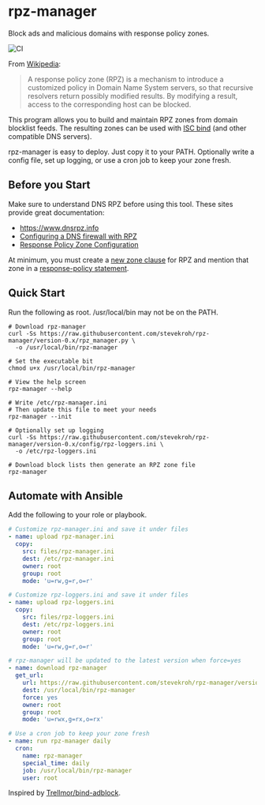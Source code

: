 # rpz-manager
Block ads and malicious domains with response policy zones.

![CI](https://github.com/stevekroh/rpz-manager/workflows/CI/badge.svg?branch=version-0.x)

From [Wikipedia](https://en.wikipedia.org/wiki/Response_policy_zone):

> A response policy zone (RPZ) is a mechanism to introduce a customized 
> policy in Domain Name System servers, so that recursive resolvers 
> return possibly modified results. By modifying a result, access to the 
> corresponding host can be blocked. 

This program allows you to build and maintain RPZ zones from domain 
blocklist feeds. The resulting zones can be used with 
[ISC bind](https://en.wikipedia.org/wiki/BIND) (and other compatible
DNS servers).

rpz-manager is easy to deploy. Just copy it to your PATH. Optionally
write a config file, set up logging, or use a cron job to keep your
zone fresh.

## Before you Start
Make sure to understand DNS RPZ before using this tool. These sites
provide great documentation:
 - https://www.dnsrpz.info
 - [Configuring a DNS firewall with RPZ](https://www.zytrax.com/books/dns/ch9/rpz.html)
 - [Response Policy Zone Configuration](https://www.zytrax.com/books/dns/ch7/rpz.html)
 
At minimum, you must create a [new zone clause](test/system/named_zone_centos.conf) 
for RPZ and mention that zone in a [response-policy statement](test/system/named_policy.conf).
 
## Quick Start
Run the following as root. /usr/local/bin may not be on the PATH.
```shell script
# Download rpz-manager
curl -Ss https://raw.githubusercontent.com/stevekroh/rpz-manager/version-0.x/rpz_manager.py \
  -o /usr/local/bin/rpz-manager

# Set the executable bit
chmod u+x /usr/local/bin/rpz-manager

# View the help screen
rpz-manager --help

# Write /etc/rpz-manager.ini
# Then update this file to meet your needs
rpz-manager --init

# Optionally set up logging
curl -Ss https://raw.githubusercontent.com/stevekroh/rpz-manager/version-0.x/config/rpz-loggers.ini \
  -o /etc/rpz-loggers.ini

# Download block lists then generate an RPZ zone file
rpz-manager
```
 
## Automate with Ansible
Add the following to your role or playbook.

```yaml
# Customize rpz-manager.ini and save it under files
- name: upload rpz-manager.ini
  copy:
    src: files/rpz-manager.ini
    dest: /etc/rpz-manager.ini
    owner: root
    group: root
    mode: 'u=rw,g=r,o=r'

# Customize rpz-loggers.ini and save it under files
- name: upload rpz-loggers.ini
  copy:
    src: files/rpz-loggers.ini
    dest: /etc/rpz-loggers.ini
    owner: root
    group: root
    mode: 'u=rw,g=r,o=r'

# rpz-manager will be updated to the latest version when force=yes
- name: download rpz-manager
  get_url:
    url: https://raw.githubusercontent.com/stevekroh/rpz-manager/version-0.x/rpz_manager.py
    dest: /usr/local/bin/rpz-manager
    force: yes
    owner: root
    group: root
    mode: 'u=rwx,g=rx,o=rx'

# Use a cron job to keep your zone fresh
- name: run rpz-manager daily
  cron:
    name: rpz-manager
    special_time: daily
    job: /usr/local/bin/rpz-manager
    user: root
```

Inspired by [Trellmor/bind-adblock](https://github.com/Trellmor/bind-adblock).
